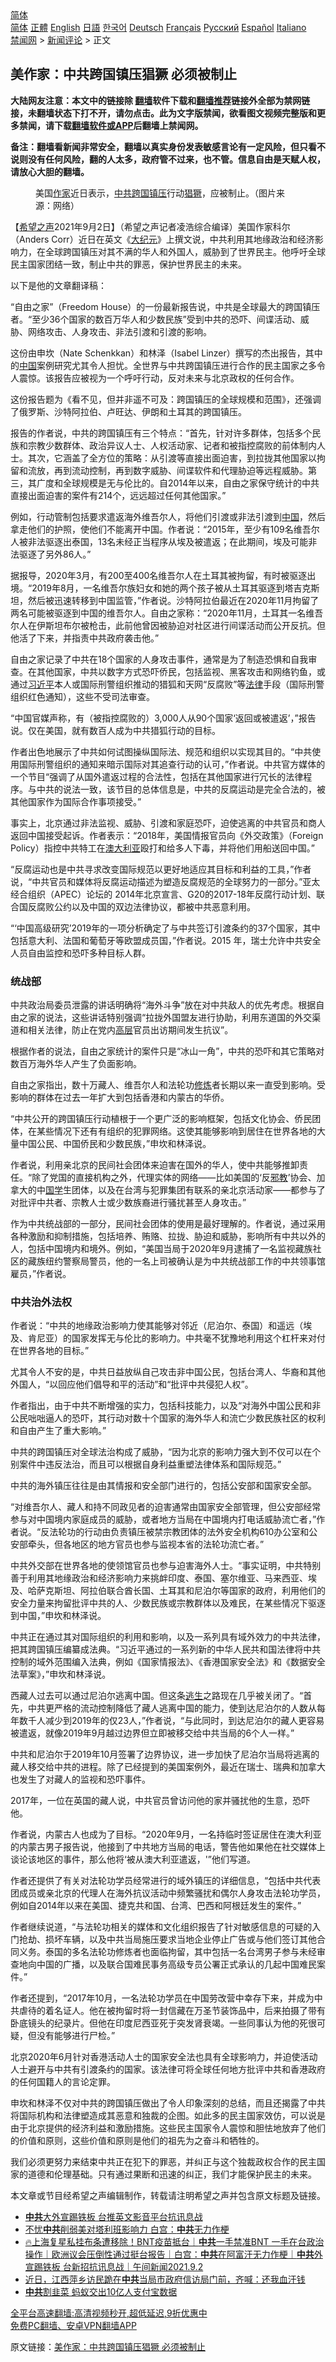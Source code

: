  <!-- 面包屑导航 --> <div class="breadcrumb"><!-- GTranslate: https://gtranslate.io/ -->  <div class="switcher notranslate">  <div class="selected">  <a href="#" onclick="return false;"> 简体</a>  </div>  <div class="option">  <a href="https://www.bannedbook.org" onclick="doGTranslate('zh-CN|zh-CN');jQuery('div.switcher div.selected a').html(jQuery(this).html());return false;" title="简体中文" class="nturl selected"> 简体</a>  <a href="https://www.bannedbook.org/zh-tw/" onclick="doGTranslate('zh-CN|zh-TW');jQuery('div.switcher div.selected a').html(jQuery(this).html());return false;" title="繁體中文" class="nturl"> 正體</a>  <a href="https://www.bannedbook.org/en/" onclick="doGTranslate('zh-CN|en');jQuery('div.switcher div.selected a').html(jQuery(this).html());return false;" title="English" class="nturl"> English</a>  <a href="https://www.bannedbook.org/ja/" onclick="doGTranslate('zh-CN|ja');jQuery('div.switcher div.selected a').html(jQuery(this).html());return false;" title="日本語" class="nturl"> 日語</a>  <a href="https://www.bannedbook.org/ko/" onclick="doGTranslate('zh-CN|ko');jQuery('div.switcher div.selected a').html(jQuery(this).html());return false;" title="한국어" class="nturl"> 한국어</a>  <a href="https://www.bannedbook.org/de/" onclick="doGTranslate('zh-CN|de');jQuery('div.switcher div.selected a').html(jQuery(this).html());return false;" title="Deutsch" class="nturl"> Deutsch</a>  <a href="https://www.bannedbook.org/fr/" onclick="doGTranslate('zh-CN|fr');jQuery('div.switcher div.selected a').html(jQuery(this).html());return false;" title="Français" class="nturl"> Français</a>  <a href="https://www.bannedbook.org/ru/" onclick="doGTranslate('zh-CN|ru');jQuery('div.switcher div.selected a').html(jQuery(this).html());return false;" title="Русский" class="nturl"> Русский</a>  <a href="https://www.bannedbook.org/es/" onclick="doGTranslate('zh-CN|es');jQuery('div.switcher div.selected a').html(jQuery(this).html());return false;" title="Español" class="nturl"> Español</a>  <a href="https://www.bannedbook.org/it/" onclick="doGTranslate('zh-CN|it');jQuery('div.switcher div.selected a').html(jQuery(this).html());return false;" title="Italiano" class="nturl"> Italiano</a>  </div>  </div>      <div class='breadcrumb-sub'><!-- Breadcrumb NavXT 6.3.0 --> <a href="https://www.bannedbook.org/" class="home">禁闻网</a> &gt; <a href="https://www.bannedbook.org/bnews/comments/" class="category">新闻评论</a> &gt; 正文</div></div><h2>美作家：中共跨国镇压猖獗 必须被制止</h2> <p class="notice"><b>大陆网友注意：本文中的链接除 <a href="https://github.com/bannedbook/fanqiang" >翻墙</a>软件下载和<a href="https://github.com/killgcd/justmysocks/blob/master/README.md">翻墙推荐</a>链接外全部为禁网链接，未翻墙状态下打不开，请勿点击。此为文字版禁闻，欲看图文视频完整版和更多禁闻，请下载<a href="https://github.com/bannedbook/fanqiang">翻墙软件或APP</a>后翻墙上禁闻网。</p><p>备注：翻墙看新闻非常安全，翻墙以真实身份发表敏感言论有一定风险，但只看不说则没有任何风险，翻的人太多，政府管不过来，也不管。信息自由是天赋人权，请放心大胆的翻墙。</b></p>  <div class="entry"> <figure> <p><figcaption>美国<a href="https://www.bannedbook.org/bnews/tag/%e4%bd%9c%e5%ae%b6/" class="st_tag internal_tag" rel="tag" title="标签 作家 下的日志">作家</a>近日表示，<a href="https://www.bannedbook.org/bnews/tag/%e4%b8%ad%e5%85%b1/" class="st_tag internal_tag" rel="tag" title="标签 中共 下的日志">中共</a><a href="https://www.bannedbook.org/bnews/tag/%E8%B7%A8%E5%9B%BD/" class="st_tag internal_tag" rel="tag" title="标签 跨国 下的日志">跨国</a><a href="https://www.bannedbook.org/bnews/tag/%e9%95%87%e5%8e%8b/" class="st_tag internal_tag" rel="tag" title="标签 镇压 下的日志">镇压</a>行动<a href="https://www.bannedbook.org/bnews/tag/%E7%8C%96%E7%8D%97/" class="st_tag internal_tag" rel="tag" title="标签 猖獗 下的日志">猖獗</a>，应被制止。（图片来源：网络）</figcaption></figure> <p>【<span class='wp_keywordlink_affiliate'><a href="https://www.soundofhope.org" title="希望之声" target="_blank">希望之声</a></span>2021年9月2日】（希望之声记者凌浩综合编译）美国作家科尔（Anders Corr）近日在英文《<span class='wp_keywordlink_affiliate'><a href="http://www.epochtimes.com/" title="大纪元" target="_blank">大纪元</a></span>》上撰文说，中共利用其地缘政治和经济影响力，在全球跨国镇压对其不满的华人和外国人，威胁到了世界民主。他呼吁全球民主国家团结一致，制止中共的罪恶，保护世界民主的未来。</p> <p>以下是他的文章翻译稿：</p> <p>“自由之家”（Freedom House）的一份最新报告说，中共是全球最大的跨国镇压者。“至少36个国家的数百万华人和少数民族”受到中共的恐吓、间谍活动、威胁、网络攻击、人身攻击、非法引渡和引渡的影响。</p> <p>这份由申坎（Nate Schenkkan）和林泽（Isabel Linzer）撰写的杰出报告，其中的<span class='wp_keywordlink_affiliate'><a href="https://www.bannedbook.org/" title="中国" target="_blank">中国</a></span>案例研究尤其令人担忧。全世界与中共跨国镇压进行合作的民主国家之多令人震惊。该报告应被视为一个呼吁行动，反对未来与北京政权的任何合作。</p> <p>这份报告题为《看不见，但并非遥不可及：跨国镇压的全球规模和范围》，还强调了俄罗斯、沙特阿拉伯、卢旺达、伊朗和土耳其的跨国镇压。</p> <p>报告的作者说，中共的跨国镇压有三个特点：“首先，针对许多群体，包括多个民族和宗教少数群体、政治异议人士、人权活动家、记者和被指控腐败的前体制内人士。其次，它涵盖了全方位的策略：从引渡等直接出面迫害，到拉拢其他国家以拘留和流放，再到流动控制，再到数字威胁、间谍软件和代理胁迫等远程威胁。第三，其广度和全球规模是无与伦比的。自2014年以来，自由之家保守统计的中共直接出面迫害的案件有214个，远远超过任何其他国家。”</p> <p>例如，行动管制包括要求遣返海外维吾尔人，将他们引渡或非法引渡到<a href="https://www.bannedbook.org/bnews/tag/%E4%B8%AD%E5%9B%BD/" class="st_tag internal_tag" rel="tag" title="标签 中国 下的日志">中国</a>，然后拿走他们的护照，使他们不能离开中国。作者说：“2015年，至少有109名维吾尔人被非法驱逐出泰国，13名未经正当程序从埃及被遣返；在此期间，埃及可能非法驱逐了另外86人。”</p> <p>据报导，2020年3月，有200至400名维吾尔人在土耳其被拘留，有时被驱逐出境。“2019年8月，一名维吾尔族妇女和她的两个孩子被从土耳其驱逐到塔吉克斯坦，然后被迅速转移到中国监管，”作者说。沙特阿拉伯最近在2020年11月拘留了两名可能被驱逐到中国的维吾尔人。自由之家称：“2020年11月，土耳其一名维吾尔人在伊斯坦布尔被枪击，此前他曾因被胁迫对社区进行间谍活动而公开反抗。但他活了下来，并指责中共政府袭击他。”</p> <p>自由之家记录了中共在18个国家的人身攻击事件，通常是为了制造恐惧和自我审查。在其他国家，中共以数字方式恐吓侨民，包括监视、黑客攻击和网络钓鱼，或通过<a href="https://www.bannedbook.org/bnews/tag/%e4%b9%a0%e8%bf%91%e5%b9%b3/" class="st_tag internal_tag" rel="tag" title="标签 习近平 下的日志">习近平</a>本人或国际刑警组织推动的猎狐和天网“反腐败”等<a href="https://www.bannedbook.org/bnews/tag/%e6%b3%95%e5%be%8b/" class="st_tag internal_tag" rel="tag" title="标签 法律 下的日志">法律</a>手段（国际刑警组织红色通知），这些不受司法审查。</p> <p>“中国官媒声称，有（被指控腐败的）3,000人从90个国家‘返回或被遣返’，”报告说。仅在美国，就有数百人成为中共猎狐行动的目标。</p>  <p>作者出色地展示了中共如何试图操纵国际法、规范和组织以实现其目的。“中共使用国际刑警组织的通知来暗示国际对其追查行动的认可，”作者说。中共官方媒体的一个节目“强调了从国外遣返过程的合法性，包括在其他国家进行冗长的法律程序。与中共的说法一致，该节目的总体信息是，中共的反腐运动是完全合法的，被其他国家作为国际合作事项接受。”</p> <p>事实上，北京通过非法监视、威胁、引渡和家庭恐吓，迫使逃离的中共官员和商人返回中国接受起诉。作者表示：“2018年，美国情报官员向《外交政策》（Foreign Policy）指控中共特工在<a href="https://www.bannedbook.org/bnews/tag/%e6%be%b3%e5%a4%a7%e5%88%a9%e4%ba%9a/" class="st_tag internal_tag" rel="tag" title="标签 澳大利亚 下的日志">澳大利亚</a>殴打和给多人下毒，并将他们用船送回中国。”</p> <p>“反腐运动也是中共寻求改变国际规范以更好地适应其目标和利益的工具，”作者说，“中共官员和媒体将反腐运动描述为塑造反腐规范的全球努力的一部分。”亚太经合组织（APEC）论坛的 2014年北京宣言、G20的2017-18年反腐行动计划、联合国反腐败公约以及中国的双边法律协议，都被中共恶意利用。</p> <p>“‘中国高级研究’2019年的一项分析确定了与中共签订引渡条约的37个国家，其中包括意大利、法国和葡萄牙等欧盟成员国，”作者说。2015 年，瑞士允许中共安全人员自由监控和恐吓多种目标人群。</p> <h3>统战部</h3> <p>中共政治局委员泄露的讲话明确将“海外斗争”放在对中共敌人的优先考虑。根据自由之家的说法，这些讲话特别强调“拉拢外国盟友进行协助，利用东道国的外交渠道和相关法律，防止在党内<span class='wp_keywordlink_affiliate'><a href="https://www.bannedbook.org/bnews/ccpdope/" title="中共高层内幕" target="_blank">高层</a></span>官员出访期间发生抗议”。</p> <p>根据作者的说法，自由之家统计的案件只是“冰山一角”，中共的恐吓和其它策略对数百万海外华人产生了负面影响。</p> <p>自由之家指出，数十万藏人、维吾尔人和法轮功<span class='wp_keywordlink'><a href="https://www.qi-gong.me/" title="气功修炼网" target="_blank">修炼</a></span>者长期以来一直受到影响。受影响的群体在过去一年扩大到包括香港和内蒙古的华侨。</p> <p>“中共公开的跨国镇压行动植根于一个更广泛的影响框架，包括文化协会、侨民团体，在某些情况下还有有组织的犯罪网络。这使其能够影响到居住在世界各地的大量中国公民、中国侨民和少数民族，”申坎和林泽说。</p> <p>作者说，利用亲北京的民间社会团体来迫害在国外的华人，使中共能够推卸责任。“除了党国的直接机构之外，代理实体的网络——比如美国的‘反<span class='wp_keywordlink'><a href="https://www.bannedbook.org/forum11/topic281.html" title="禁片：评中国共产党的邪教本质" target="_blank">邪教</a></span>’协会、加拿大的中<span class='wp_keywordlink'><a href="https://www.bannedbook.org/forum24/" title="国学传统文化禁书" target="_blank">国学</a></span>生团体，以及在台湾与犯罪集团有联系的亲北京活动家——都参与了对批评中共者、宗教人士或少数族裔进行骚扰甚至人身攻击。”</p> <p>作为中共统战部的一部分，民间社会团体的使用是最好理解的。作者说，通过采用各种激励和抑制措施，包括培养、贿赂、拉拢、胁迫和威胁，影响所有中共以外的人，包括中国境内和境外。例如，“美国当局于2020年9月逮捕了一名监视藏族社区的藏族纽约警察局警员，他的一名上司被确认是为中共统战部工作的中共领事馆雇员，”作者说。</p>  <h3>中共治外法权</h3> <p>作者说：“中共的地缘政治影响力使其能够对邻近（尼泊尔、泰国）和遥远（埃及、肯尼亚）的国家发挥无与伦比的影响力。中共毫不犹豫地利用这个杠杆来对付在世界各地的目标。”</p> <p>尤其令人不安的是，中共日益放纵自己攻击非中国公民，包括台湾人、华裔和其他外国人，“以回应他们倡导和平的活动”和“批评中共侵犯人权”。</p> <p>作者指出，由于中共不断增强的实力，包括科技能力，以及“对海外中国公民和非公民咄咄逼人的恐吓，其行动对数十个国家的海外华人和流亡少数民族社区的权利和自由产生了重大影响。”</p> <p>中共的跨国镇压对全球法治构成了威胁，“因为北京的影响力强大到不仅可以在个别案件中违反法治，而且可以根据自身利益重塑法律体系和国际规范。”</p> <p>中共的海外镇压往往是由其情报和安全部门进行的，包括公安部和国家安全部。</p> <p>“对维吾尔人、藏人和持不同政见者的迫害通常由国家安全部管理，但公安部经常参与对中国境内家庭成员的威胁，或者地方当局在中国境内打电话威胁流亡者，”作者说。“反法轮功的行动由负责镇压被禁宗教团体的法外安全机构610办公室和公安部牵头，但各地区的地方官员也参与监视本省的法轮功流亡者。”</p> <p>中共外交部在世界各地的使领馆官员也参与迫害海外人士。“事实证明，中共特别善于利用其地缘政治和经济影响力来挑衅印度、泰国、塞尔维亚、马来西亚、埃及、哈萨克斯坦、阿拉伯联合酋长国、土耳其和尼泊尔等国家的政府，利用他们的安全力量来拘留批评中共的人、少数民族或宗教群体以及难民，在某些情况下驱逐到中国，”申坎和林泽说。</p> <p>中共正在通过其对国际组织的利用和影响，以及一系列具有域外效力的中共法律，把其跨国镇压编纂成法典。“习近平通过的一系列新的中华人民共和国法律将中共控制的域外范围编入法典，例如《国家情报法》、《香港国家安全法》和《数据安全法草案》，”申坎和林泽说。</p> <p>西藏人过去可以通过尼泊尔逃离中国。但这条<span class='wp_keywordlink'><a href="https://www.bannedbook.org/forum5/topic38.html" title="劫难逃生有秘诀" target="_blank">逃生</a></span>之路现在几乎被关闭了。“首先，中共更严格的流动控制降低了藏人逃离中国的能力，使到达尼泊尔的人数从每年数千人减少到2019年的仅23人，”作者说，“与此同时，到达尼泊尔的藏人更容易被遣返，就像2019年9月越过边界但立即被移交给中共当局的6个人一样。”</p> <p>中共和尼泊尔于2019年10月签署了边界协议，进一步加快了尼泊尔当局将逃离的藏人移交给中共的进程。除了已经提到的美国案例外，最近在瑞士、瑞典和加拿大也发生了对藏人的监视和恐吓事件。</p>  <p>2017年，一位在英国的藏人说，中共官员曾访问他的家并骚扰他的生意，恐吓他。</p> <p>作者说，内蒙古人也成为了目标。“2020年9月，一名持临时签证居住在澳大利亚的内蒙古男子报告说，他接到了中共地方当局的电话，警告他如果他在社交媒体上谈论该地区的事件，那么他将‘被从澳大利亚遣返，&#x27;”他们写道。</p> <p>作者还提供了有关对法轮功学员经常进行的域外镇压的详细信息，“包括中共代表团成员或亲北京的代理人在海外抗议活动中频繁骚扰和偶尔人身攻击法轮功学员，例如自2014年以来在美国、捷克共和国、台湾、巴西和阿根廷发生的案件。”</p> <p>作者继续说道，“与法轮功相关的媒体和文化组织报告了针对敏感信息的可疑的入门抢劫、损坏车辆，以及中共当局施压要求当地企业停止广告或与他们签订其他合同义务。泰国的多名法轮功修炼者也面临拘留，其中包括一名台湾男子参与未经审查地向中国的广播，以及联合国难民事务高级专员公署正式承认的几起中国难民案件。”</p> <p>作者还提到，“2017年10月，一名法轮功学员在中国劳改营中幸存下来，并成为中共虐待的着名证人。他在被拘留时将一封信藏在万圣节装饰品中，后来拍摄了带有卧底镜头的纪录片。但他在印度尼西亚死于突发肾衰竭。一些同事认为他的死很可疑，但没有能够进行尸检。”</p> <p>北京2020年6月针对香港活动人士的国家安全法也具有全球影响力，并迫使活动人士避开与中共有引渡条约的国家。该法律可将全球任何地方批评中共和香港政府的任何国籍人的言论定罪。</p> <p>申坎和林泽不仅对中共的跨国镇压做出了令人印象深刻的总结，而且还揭露了中共将国际机构和法律塑造成其恶意和独裁的企图。如此多的民主国家效仿，可以说是由于北京提供的经济利益和激励措施。这些民主国家令人震惊和胆怯地放弃了他们的价值和原则，这些价值和原则是他们的祖先为之奋斗和牺牲的。</p> <p>我们必须更努力来结束中共正在犯下的罪恶，并纠正与这个独裁政权合作的民主国家的道德和伦理基础。只有通过果断和迅速的纠正，我们才能保护民主的未来。</p> <p>本文章或节目经希望之声编辑制作，转载请注明希望之声并包含原文标题及链接。 </p> <ul class='op-related-articles' title='相关阅读'> <li><a href='https://www.bannedbook.org/bnews/taiwannews/20210902/1617647.html' target='_blank'><b>中共</b>大外宣踢铁板 台推英文影音平台抗讯息战</a></li> <li><a href='https://www.bannedbook.org/bnews/taiwannews/20210902/1617629.html' target='_blank'>不忧<b>中共</b>削弱美对塔利班影响力 白宫：<b>中共</b>无力作梗</a></li> <li><a href='https://www.bannedbook.org/bnews/taiwannews/20210902/1617628.html' target='_blank'>🔥上海复星私挂布条遭移除！BNT疫苗抵台｜<b>中共</b>一手禁准BNT 一手在台政治操作｜欧洲议会压倒性通过挺台报告｜白宫：<b>中共</b>在阿富汗无力作梗｜<b>中共</b>外宣踢铁板 台新招抗讯息战｜午间新闻2021.9.2</a></li> <li><a href='https://www.bannedbook.org/bnews/bannedvideo/20210902/1617623.html' target='_blank'>近日，江西萍乡访民跪在<b>中共</b>当局市政府信访局门前，齐喊：还我血汗钱</a></li> <li><a href='https://www.bannedbook.org/bnews/finance/20210902/1617608.html' target='_blank'><b>中共</b>割韭菜 蚂蚁交出10亿人支付宝数据</a></li> </ul> <p class="texttj"> <a href="https://github.com/bannedbook/fanqiang/wiki/V2ray%E6%9C%BA%E5%9C%BA" target="_blank">全平台高速翻墙:高清视频秒开,超低延迟,9折优惠中</a><br/> <a href="https://github.com/bannedbook/fanqiang/wiki/%E7%A6%81%E9%97%BB%E7%BD%91%E5%AE%89%E5%8D%93%E7%BF%BB%E5%A2%99%E6%96%B0%E9%97%BBAPP" target="_blank">免费PC翻墙、安卓VPN翻墙APP</a></p> <p>原文链接：<a class="src_link"  href="https://www.soundofhope.org/post/541028" target="_blank">美作家：中共跨国镇压猖獗 必须被制止</a></p><a name='sharetosocial'></a>  <div style="margin-bottom:5px;padding-bottom:5px;clear:both"> <div id="archive-pix-1" class="banner-ads"> <!-- AuctionX Display platform tag START --> <div id="26318x728x90x621x_ADSLOT2" clicktrack="%%CLICK_URL_ESC%%"></div> <!-- AuctionX Display platform tag END --> </div> <div id="archive-pix-2" class="banner-ads"> <!-- AuctionX Display platform tag START --> <div id="26315x300x250x621x_ADSLOT2" clicktrack="%%CLICK_URL_ESC%%"></div> <!-- AuctionX Display platform tag END --> </div> </div>  <div id="archive-pix-1" class="banner-ads"> <!-- AuctionX Display platform tag START --> <div id="26318x728x90x621x_ADSLOT3" clicktrack="%%CLICK_URL_ESC%%"></div> <!-- AuctionX Display platform tag END --> </div> </div><!--END ENTRY--> 